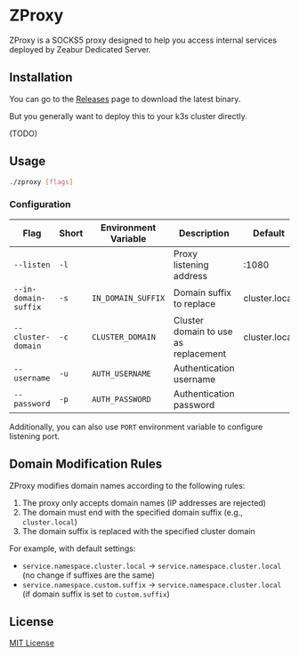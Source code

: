 # ZProxy

ZProxy is a SOCKS5 proxy designed to help you access internal services deployed by Zeabur Dedicated Server.

## Installation

You can go to the [Releases](https://github.com/ImSingee/zproxy/releases) page to download the latest binary.

But you generally want to deploy this to your k3s cluster directly.

(TODO)

## Usage

```bash
./zproxy [flags]
```

### Configuration

| Flag                 | Short | Environment Variable | Description                          | Default       |
|----------------------|-------|----------------------|--------------------------------------|---------------|
| `--listen`           | `-l`  |                      | Proxy listening address              | :1080         |
| `--in-domain-suffix` | `-s`  | `IN_DOMAIN_SUFFIX`   | Domain suffix to replace             | cluster.local |
| `--cluster-domain`   | `-c`  | `CLUSTER_DOMAIN`     | Cluster domain to use as replacement | cluster.local |
| `--username`         | `-u`  | `AUTH_USERNAME`      | Authentication username              |               |
| `--password`         | `-p`  | `AUTH_PASSWORD`      | Authentication password              |               |


Additionally, you can also use `PORT` environment variable to configure listening port.

## Domain Modification Rules

ZProxy modifies domain names according to the following rules:

1. The proxy only accepts domain names (IP addresses are rejected)
2. The domain must end with the specified domain suffix (e.g., `cluster.local`)
3. The domain suffix is replaced with the specified cluster domain

For example, with default settings:
- `service.namespace.cluster.local` → `service.namespace.cluster.local` (no change if suffixes are the same)
- `service.namespace.custom.suffix` → `service.namespace.cluster.local` (if domain suffix is set to `custom.suffix`)


## License

[MIT License](LICENSE)
